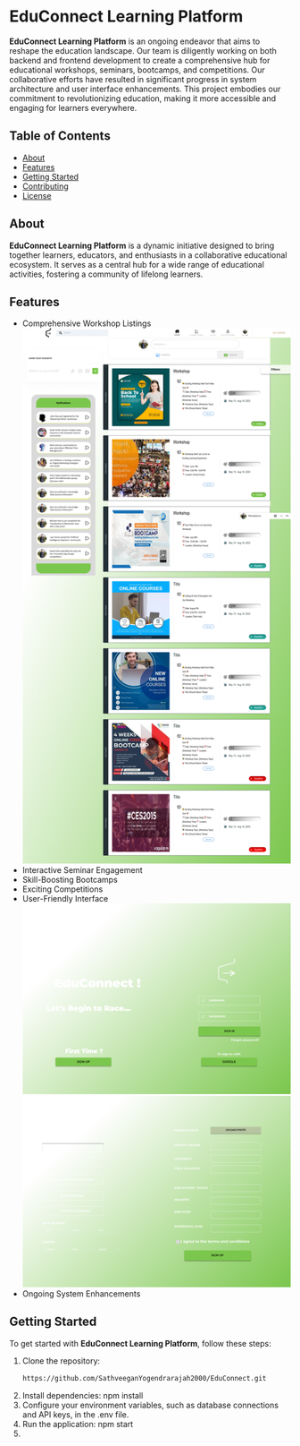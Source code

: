# EduConnect Learning Platform

**EduConnect Learning Platform** is an ongoing endeavor that aims to reshape the education landscape. Our team is diligently working on both backend and frontend development to create a comprehensive hub for educational workshops, seminars, bootcamps, and competitions. Our collaborative efforts have resulted in significant progress in system architecture and user interface enhancements. This project embodies our commitment to revolutionizing education, making it more accessible and engaging for learners everywhere.

## Table of Contents

- [About](#about)
- [Features](#features)
- [Getting Started](#getting-started)
- [Contributing](#contributing)
- [License](#license)

## About

**EduConnect Learning Platform** is a dynamic initiative designed to bring together learners, educators, and enthusiasts in a collaborative educational ecosystem. It serves as a central hub for a wide range of educational activities, fostering a community of lifelong learners.

## Features

- Comprehensive Workshop Listings
    ![NewsFeed](https://github.com/SathveeganYogendrarajah2000/EduConnect/blob/dev/FigmaDesign/NewsFeedDefault.jpg)
- Interactive Seminar Engagement
- Skill-Boosting Bootcamps
- Exciting Competitions
- User-Friendly Interface
    ![Login](https://github.com/SathveeganYogendrarajah2000/EduConnect/blob/dev/FigmaDesign/Log%20In.jpg)
    ![Signup](https://github.com/SathveeganYogendrarajah2000/EduConnect/blob/dev/FigmaDesign/sign%20up.jpg)
- Ongoing System Enhancements

## Getting Started

To get started with **EduConnect Learning Platform**, follow these steps:

1. Clone the repository:
   ```bash
   https://github.com/SathveeganYogendrarajah2000/EduConnect.git
   
2. Install dependencies:
     npm install
3. Configure your environment variables, such as database connections and API keys, in the .env file.
4. Run the application:
     npm start
5. 

